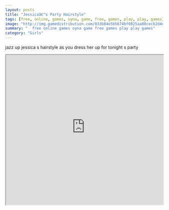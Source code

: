 ```yaml
---
layout: posts
title: "Jessicaâ€™s Party Hairstyle"
tags: [free, online, games, oyna, game, free, games, play, play, games]
image: "http://img.gamedistribution.com/033b84e5b5674bf0825aa88cecb2d4d7.jpg"
summary: "  free online games oyna game free games play play games"
category: "Girls"
---
```


jazz up jessica s hairstyle as you dress her up for tonight s party

<iframe width="100%" height="480px;" src="http://flash.gamedistribution.com?game=033b84e5b5674bf0825aa88cecb2d4d7"></iframe>